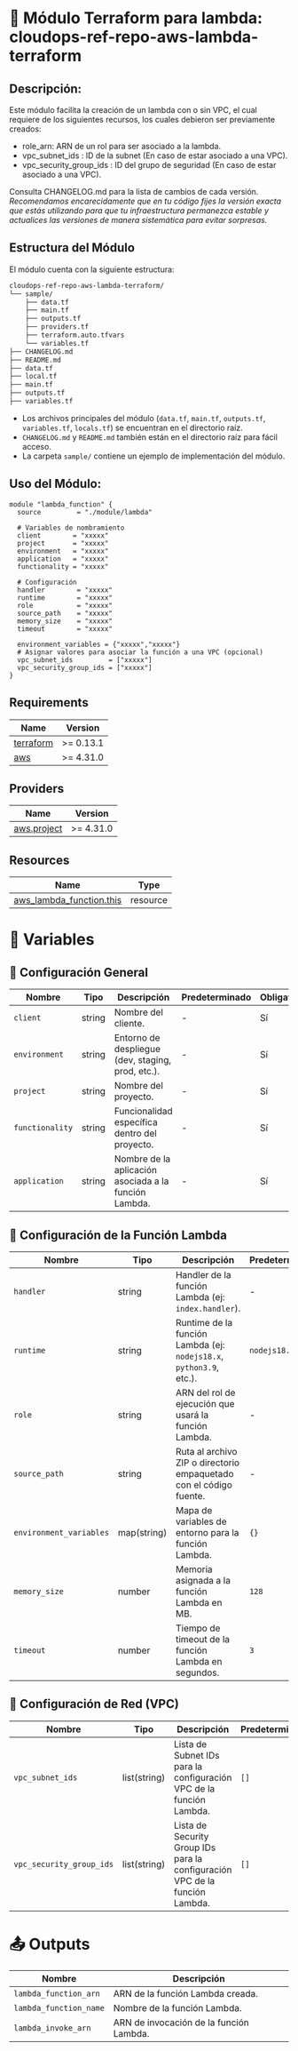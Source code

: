 # **🚀 Módulo Terraform para lambda: cloudops-ref-repo-aws-lambda-terraform**

## Descripción:

Este módulo facilita la creación de un lambda con o sin VPC, el cual requiere de los siguientes recursos, los cuales debieron ser previamente creados:

- role_arn: ARN de un rol para ser asociado a la lambda.
- vpc_subnet_ids      : ID de la subnet (En caso de estar asociado a una VPC).
- vpc_security_group_ids : ID del grupo de seguridad (En caso de estar asociado a una VPC).

Consulta CHANGELOG.md para la lista de cambios de cada versión. *Recomendamos encarecidamente que en tu código fijes la versión exacta que estás utilizando para que tu infraestructura permanezca estable y actualices las versiones de manera sistemática para evitar sorpresas.*

## Estructura del Módulo

El módulo cuenta con la siguiente estructura:

```bash
cloudops-ref-repo-aws-lambda-terraform/
└── sample/
    ├── data.tf
    ├── main.tf
    ├── outputs.tf
    ├── providers.tf
    ├── terraform.auto.tfvars
    └── variables.tf
├── CHANGELOG.md
├── README.md
├── data.tf
├── local.tf
├── main.tf
├── outputs.tf
├── variables.tf
```

- Los archivos principales del módulo (`data.tf`, `main.tf`, `outputs.tf`, `variables.tf`, `locals.tf`) se encuentran en el directorio raíz.
- `CHANGELOG.md` y `README.md` también están en el directorio raíz para fácil acceso.
- La carpeta `sample/` contiene un ejemplo de implementación del módulo.


## Uso del Módulo:

```hcl
module "lambda_function" {
  source         = "./module/lambda"

  # Variables de nombramiento
  client        = "xxxxx"
  project       = "xxxxx"
  environment   = "xxxxx"
  application   = "xxxxx"
  functionality = "xxxxx"

  # Configuración
  handler        = "xxxxx"
  runtime        = "xxxxx"
  role           = "xxxxx"
  source_path    = "xxxxx"
  memory_size    = "xxxxx"
  timeout        = "xxxxx"

  environment_variables = {"xxxxx","xxxxx"}
  # Asignar valores para asociar la función a una VPC (opcional)
  vpc_subnet_ids         = ["xxxxx"]
  vpc_security_group_ids = ["xxxxx"]
}
```
## Requirements

| Name | Version |
|------|---------|
| <a name="requirement_terraform"></a> [terraform](#requirement\_terraform) | >= 0.13.1 |
| <a name="requirement_aws"></a> [aws](#requirement\_aws) | >= 4.31.0 |

## Providers

| Name | Version |
|------|---------|
| <a name="provider_aws.project"></a> [aws.project](#provider\_aws) | >= 4.31.0 |

## Resources

| Name | Type |
|------|------|
| [aws_lambda_function.this](https://registry.terraform.io/providers/hashicorp/aws/latest/docs/resources/lambda_function) | resource |

# 📌 Variables

## 🔹 Configuración General

| Nombre          | Tipo   | Descripción                                               | Predeterminado | Obligatorio |
|-----------------|--------|-----------------------------------------------------------|----------------|-------------|
| `client`        | string | Nombre del cliente.                                       | -              | Sí          |
| `environment`   | string | Entorno de despliegue (dev, staging, prod, etc.).         | -              | Sí          |
| `project`       | string | Nombre del proyecto.                                      | -              | Sí          |
| `functionality` | string | Funcionalidad específica dentro del proyecto.             | -              | Sí          |
| `application`   | string | Nombre de la aplicación asociada a la función Lambda.     | -              | Sí          |

## 🔹 Configuración de la Función Lambda

| Nombre                 | Tipo        | Descripción                                                                 | Predeterminado | Obligatorio |
|------------------------|-------------|-----------------------------------------------------------------------------|----------------|-------------|
| `handler`              | string      | Handler de la función Lambda (ej: `index.handler`).                          | -              | Sí          |
| `runtime`              | string      | Runtime de la función Lambda (ej: `nodejs18.x`, `python3.9`, etc.).          | `nodejs18.x`   | No          |
| `role`                 | string      | ARN del rol de ejecución que usará la función Lambda.                        | -              | Sí          |
| `source_path`          | string      | Ruta al archivo ZIP o directorio empaquetado con el código fuente.           | -              | Sí          |
| `environment_variables`| map(string) | Mapa de variables de entorno para la función Lambda.                         | `{}`           | No          |
| `memory_size`          | number      | Memoria asignada a la función Lambda en MB.                                  | `128`          | No          |
| `timeout`              | number      | Tiempo de timeout de la función Lambda en segundos.                          | `3`            | No          |

## 🔹 Configuración de Red (VPC)

| Nombre                  | Tipo        | Descripción                                                                 | Predeterminado | Obligatorio |
|-------------------------|-------------|-----------------------------------------------------------------------------|----------------|-------------|
| `vpc_subnet_ids`        | list(string)| Lista de Subnet IDs para la configuración VPC de la función Lambda.          | `[]`          | No          |
| `vpc_security_group_ids`| list(string)| Lista de Security Group IDs para la configuración VPC de la función Lambda.  | `[]`          | No          |

# 📤 Outputs

| Nombre                 | Descripción                                   |
|------------------------|-----------------------------------------------|
| `lambda_function_arn`  | ARN de la función Lambda creada.              |
| `lambda_function_name` | Nombre de la función Lambda.                  |
| `lambda_invoke_arn`    | ARN de invocación de la función Lambda.       |
